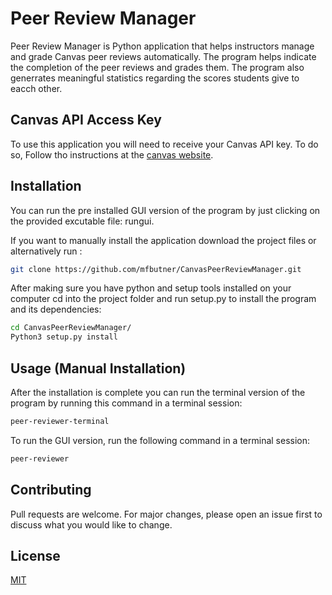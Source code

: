 # Peer Review Manager

Peer Review Manager is Python application that helps
 instructors manage and grade Canvas peer reviews automatically.
 The program helps indicate the completion of the peer reviews and grades them. 
 The program also generrates meaningful statistics regarding the scores students give to eacch other. 


## Canvas API Access Key
To use this application you will need to receive your Canvas API 
key. To do so, Follow tho instructions at the [canvas website](https://community.canvaslms.com/t5/Admin-Guide/How-do-I-obtain-an-API-access-token-in-the-Canvas-Data-Portal/ta-p/157).
## Installation
You can run the pre installed GUI version of the program by just clicking on the provided excutable file: rungui.

If you want to manually install the application download the project files or alternatively run :

```bash
git clone https://github.com/mfbutner/CanvasPeerReviewManager.git
```
After making sure you have python and setup tools installed on your computer 
cd into the project folder and run setup.py to install the program and its dependencies:
```bash
cd CanvasPeerReviewManager/
Python3 setup.py install  
```

## Usage (Manual Installation)
After the installation is complete you can run the terminal version of the program by running this command in a terminal session:
```bash
peer-reviewer-terminal
```
To run the GUI version, run the following command in a terminal session:
```bash
peer-reviewer
```

## Contributing
Pull requests are welcome. For major changes, please open an issue first to discuss what you would like to change.


## License
[MIT](https://choosealicense.com/licenses/mit/)

